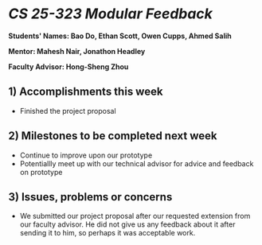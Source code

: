 # *CS 25-323 Modular Feedback*

**Students' Names: Bao Do, Ethan Scott, Owen Cupps, Ahmed Salih**

**Mentor: Mahesh Nair, Jonathon Headley**

**Faculty Advisor: Hong-Sheng Zhou**

## 1) Accomplishments this week ##
   - Finished the project proposal

## 2) Milestones to be completed next week ##
   - Continue to improve upon our prototype
   - Potentiallly meet up with our technical advisor for advice and feedback on prototype

## 3) Issues, problems or concerns ##
   - We submitted our project proposal after our requested extension from our faculty advisor. He did not give us any feedback about it after sending it to him, so perhaps it was acceptable work.

